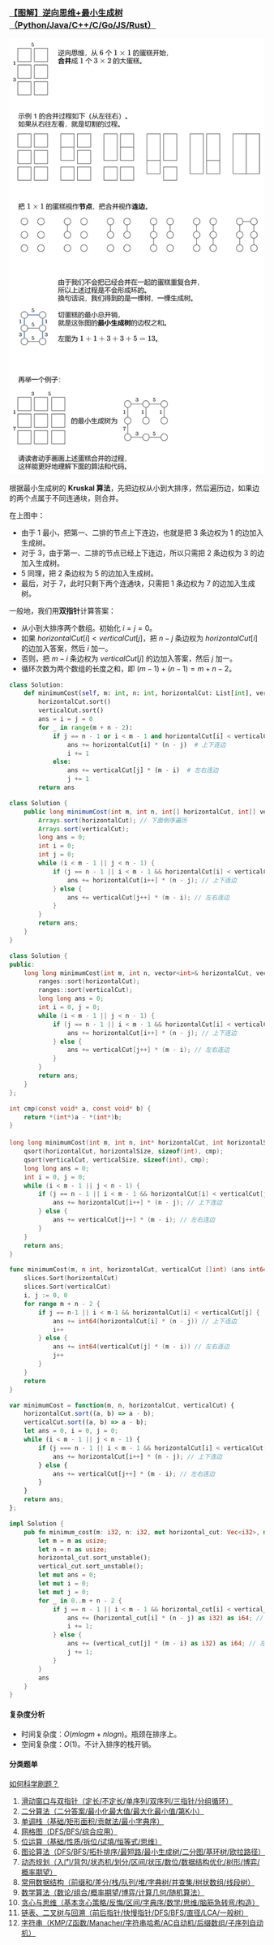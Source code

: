 ### [【图解】逆向思维+最小生成树（Python/Java/C++/C/Go/JS/Rust）](https://leetcode.cn/problems/minimum-cost-for-cutting-cake-ii/solutions/2843063/tan-xin-ji-qi-zheng-ming-jiao-huan-lun-z-ivtn/)

![](./assets/img/Solution3219_off.png)

根据最小生成树的 **Kruskal 算法**，先把边权从小到大排序，然后遍历边，如果边的两个点属于不同连通块，则合并。

在上图中：

- 由于 $1$ 最小，把第一、二排的节点上下连边，也就是把 $3$ 条边权为 $1$ 的边加入生成树。
- 对于 $3$，由于第一、二排的节点已经上下连边，所以只需把 $2$ 条边权为 $3$ 的边加入生成树。
- $5$ 同理，把 $2$ 条边权为 $5$ 的边加入生成树。
- 最后，对于 $7$，此时只剩下两个连通块，只需把 $1$ 条边权为 $7$ 的边加入生成树。

一般地，我们用**双指针**计算答案：

- 从小到大排序两个数组。初始化 $i=j=0$。
- 如果 $horizontalCut[i]<verticalCut[j]$，把 $n-j$ 条边权为 $horizontalCut[i]$ 的边加入答案，然后 $i$ 加一。
- 否则，把 $m-i$ 条边权为 $verticalCut[j]$ 的边加入答案，然后 $j$ 加一。
- 循环次数为两个数组的长度之和，即 $(m-1)+(n-1)=m+n-2$。

```Python
class Solution:
    def minimumCost(self, m: int, n: int, horizontalCut: List[int], verticalCut: List[int]) -> int:
        horizontalCut.sort()
        verticalCut.sort()
        ans = i = j = 0
        for _ in range(m + n - 2):
            if j == n - 1 or i < m - 1 and horizontalCut[i] < verticalCut[j]:
                ans += horizontalCut[i] * (n - j)  # 上下连边
                i += 1
            else:
                ans += verticalCut[j] * (m - i)  # 左右连边
                j += 1
        return ans
```

```Java
class Solution {
    public long minimumCost(int m, int n, int[] horizontalCut, int[] verticalCut) {
        Arrays.sort(horizontalCut); // 下面倒序遍历
        Arrays.sort(verticalCut);
        long ans = 0;
        int i = 0;
        int j = 0;
        while (i < m - 1 || j < n - 1) {
            if (j == n - 1 || i < m - 1 && horizontalCut[i] < verticalCut[j]) {
                ans += horizontalCut[i++] * (n - j); // 上下连边
            } else {
                ans += verticalCut[j++] * (m - i); // 左右连边
            }
        }
        return ans;
    }
}
```

```C++
class Solution {
public:
    long long minimumCost(int m, int n, vector<int>& horizontalCut, vector<int>& verticalCut) {
        ranges::sort(horizontalCut);
        ranges::sort(verticalCut);
        long long ans = 0;
        int i = 0, j = 0;
        while (i < m - 1 || j < n - 1) {
            if (j == n - 1 || i < m - 1 && horizontalCut[i] < verticalCut[j]) {
                ans += horizontalCut[i++] * (n - j); // 上下连边
            } else {
                ans += verticalCut[j++] * (m - i); // 左右连边
            }
        }
        return ans;
    }
};
```

```C
int cmp(const void* a, const void* b) {
    return *(int*)a - *(int*)b;
}

long long minimumCost(int m, int n, int* horizontalCut, int horizontalSize, int* verticalCut, int verticalSize) {
    qsort(horizontalCut, horizontalSize, sizeof(int), cmp);
    qsort(verticalCut, verticalSize, sizeof(int), cmp);
    long long ans = 0;
    int i = 0, j = 0;
    while (i < m - 1 || j < n - 1) {
        if (j == n - 1 || i < m - 1 && horizontalCut[i] < verticalCut[j]) {
            ans += horizontalCut[i++] * (n - j); // 上下连边
        } else {
            ans += verticalCut[j++] * (m - i); // 左右连边
        }
    }
    return ans;
}
```

```Go
func minimumCost(m, n int, horizontalCut, verticalCut []int) (ans int64) {
    slices.Sort(horizontalCut)
    slices.Sort(verticalCut)
    i, j := 0, 0
    for range m + n - 2 {
        if j == n-1 || i < m-1 && horizontalCut[i] < verticalCut[j] {
            ans += int64(horizontalCut[i] * (n - j)) // 上下连边
            i++
        } else {
            ans += int64(verticalCut[j] * (m - i)) // 左右连边
            j++
        }
    }
    return
}
```

```JavaScript
var minimumCost = function(m, n, horizontalCut, verticalCut) {
    horizontalCut.sort((a, b) => a - b);
    verticalCut.sort((a, b) => a - b);
    let ans = 0, i = 0, j = 0;
    while (i < m - 1 || j < n - 1) {
        if (j === n - 1 || i < m - 1 && horizontalCut[i] < verticalCut[j]) {
            ans += horizontalCut[i++] * (n - j); // 上下连边
        } else {
            ans += verticalCut[j++] * (m - i); // 左右连边
        }
    }
    return ans;
};
```

```Rust
impl Solution {
    pub fn minimum_cost(m: i32, n: i32, mut horizontal_cut: Vec<i32>, mut vertical_cut: Vec<i32>) -> i64 {
        let m = m as usize;
        let n = n as usize;
        horizontal_cut.sort_unstable();
        vertical_cut.sort_unstable();
        let mut ans = 0;
        let mut i = 0;
        let mut j = 0;
        for _ in 0..m + n - 2 {
            if j == n - 1 || i < m - 1 && horizontal_cut[i] < vertical_cut[j] {
                ans += (horizontal_cut[i] * (n - j) as i32) as i64; // 上下连边
                i += 1;
            } else {
                ans += (vertical_cut[j] * (m - i) as i32) as i64; // 左右连边
                j += 1;
            }
        }
        ans
    }
}
```

#### 复杂度分析

- 时间复杂度：$O(mlogm+nlogn)$。瓶颈在排序上。
- 空间复杂度：$O(1)$。不计入排序的栈开销。

#### 分类题单

[如何科学刷题？](https://leetcode.cn/circle/discuss/RvFUtj/)

1. [滑动窗口与双指针（定长/不定长/单序列/双序列/三指针/分组循环）](https://leetcode.cn/circle/discuss/0viNMK/)
2. [二分算法（二分答案/最小化最大值/最大化最小值/第K小）](https://leetcode.cn/circle/discuss/SqopEo/)
3. [单调栈（基础/矩形面积/贡献法/最小字典序）](https://leetcode.cn/circle/discuss/9oZFK9/)
4. [网格图（DFS/BFS/综合应用）](https://leetcode.cn/circle/discuss/YiXPXW/)
5. [位运算（基础/性质/拆位/试填/恒等式/思维）](https://leetcode.cn/circle/discuss/dHn9Vk/)
6. [图论算法（DFS/BFS/拓扑排序/最短路/最小生成树/二分图/基环树/欧拉路径）](https://leetcode.cn/circle/discuss/01LUak/)
7. [动态规划（入门/背包/状态机/划分/区间/状压/数位/数据结构优化/树形/博弈/概率期望）](https://leetcode.cn/circle/discuss/tXLS3i/)
8. [常用数据结构（前缀和/差分/栈/队列/堆/字典树/并查集/树状数组/线段树）](https://leetcode.cn/circle/discuss/mOr1u6/)
9. [数学算法（数论/组合/概率期望/博弈/计算几何/随机算法）](https://leetcode.cn/circle/discuss/IYT3ss/)
10. [贪心与思维（基本贪心策略/反悔/区间/字典序/数学/思维/脑筋急转弯/构造）](https://leetcode.cn/circle/discuss/g6KTKL/)
11. [链表、二叉树与回溯（前后指针/快慢指针/DFS/BFS/直径/LCA/一般树）](https://leetcode.cn/circle/discuss/K0n2gO/)
12. [字符串（KMP/Z函数/Manacher/字符串哈希/AC自动机/后缀数组/子序列自动机）](https://leetcode.cn/circle/discuss/SJFwQI/)
